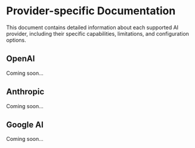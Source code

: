 # Provider-specific Documentation

This document contains detailed information about each supported AI provider, including their specific capabilities, limitations, and configuration options.

## OpenAI

Coming soon...

## Anthropic

Coming soon...

## Google AI

Coming soon...